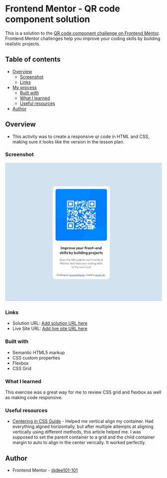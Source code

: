 # Frontend Mentor - QR code component solution

This is a solution to the [QR code component challenge on Frontend Mentor](https://www.frontendmentor.io/challenges/qr-code-component-iux_sIO_H). Frontend Mentor challenges help you improve your coding skills by building realistic projects. 

## Table of contents

- [Overview](#overview)
  - [Screenshot](#screenshot)
  - [Links](#links)
- [My process](#my-process)
  - [Built with](#built-with)
  - [What I learned](#what-i-learned)
  - [Useful resources](#useful-resources)
- [Author](#author)

## Overview
- This activity was to create a responsive qr code in HTML and CSS, making sure it looks like the version in the lesson plan.

### Screenshot

![QR Code final version](images/screenshot.JPG)

### Links

- Solution URL: [Add solution URL here](https://github.com/dee101-101/getting-started-1/tree/main/qr-code-component-main)
- Live Site URL: [Add live site URL here](https://qr-code-dee101-101.netlify.app/)

### Built with

- Semantic HTML5 markup
- CSS custom properties
- Flexbox
- CSS Grid

### What I learned

This exercise was a great way for me to review CSS grid and flexbox as well as making code responsive.

### Useful resources

- [Centering in CSS Guide](https://css-tricks.com/centering-css-complete-guide/) - Helped me vertical align my container. Had everything algned horizontally, but after multiple attempts at aligning vertically using different methods, this article helped me. I was supposed to set the parent container to a grid and the child container margin to auto to align in the center verically. It worked perfectly.


## Author

- Frontend Mentor - [@dee101-101](https://www.frontendmentor.io/profile/dee101-101)
